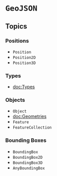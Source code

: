 # ``GeoJSON``

## Topics

### Positions

- ``Position``
- ``Position2D``
- ``Position3D``

### Types

- <doc:Types>

### Objects

- ``Object``
- <doc:Geometries>
- ``Feature``
- ``FeatureCollection``

### Bounding Boxes

- ``BoundingBox``
- ``BoundingBox2D``
- ``BoundingBox3D``
- ``AnyBoundingBox``
